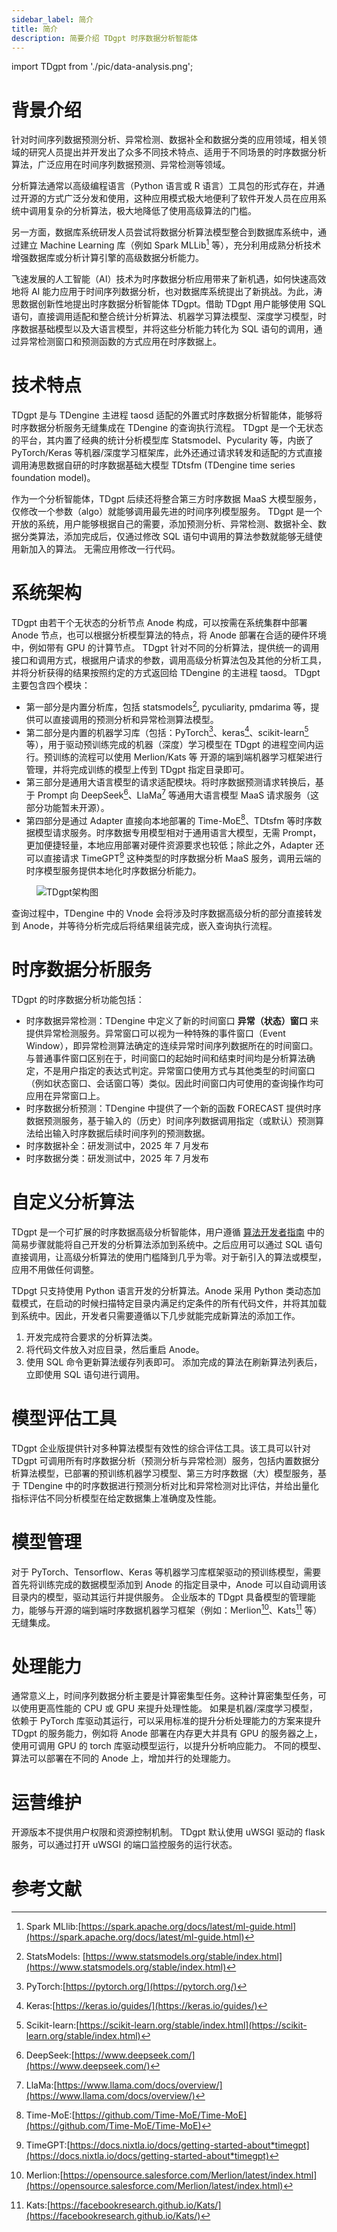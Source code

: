 ```yaml
---
sidebar_label: 简介
title: 简介 
description: 简要介绍 TDgpt 时序数据分析智能体
---
```


import TDgpt from './pic/data-analysis.png';

# 背景介绍

针对时间序列数据预测分析、异常检测、数据补全和数据分类的应用领域，相关领域的研究人员提出并开发出了众多不同技术特点、适用于不同场景的时序数据分析算法，广泛应用在时间序列数据预测、异常检测等领域。

分析算法通常以高级编程语言（Python 语言或 R 语言）工具包的形式存在，并通过开源的方式广泛分发和使用，这种应用模式极大地便利了软件开发人员在应用系统中调用复杂的分析算法，极大地降低了使用高级算法的门槛。

另一方面，数据库系统研发人员尝试将数据分析算法模型整合到数据库系统中，通过建立 Machine Learning 库（例如 Spark MLLib[^11] 等），充分利用成熟分析技术增强数据库或分析计算引擎的高级数据分析能力。 

飞速发展的人工智能（AI）技术为时序数据分析应用带来了新机遇，如何快速高效地将 AI 能力应用于时间序列数据分析，也对数据库系统提出了新挑战。为此，涛思数据创新性地提出时序数据分析智能体 TDgpt。借助 TDgpt 用户能够使用 SQL 语句，直接调用适配和整合统计分析算法、机器学习算法模型、深度学习模型，时序数据基础模型以及大语言模型，并将这些分析能力转化为 SQL 语句的调用，通过异常检测窗口和预测函数的方式应用在时序数据上。

# 技术特点

TDgpt 是与 TDengine 主进程 taosd 适配的外置式时序数据分析智能体，能够将时序数据分析服务无缝集成在 TDengine 的查询执行流程。
TDgpt 是一个无状态的平台，其内置了经典的统计分析模型库 Statsmodel、Pycularity 等，内嵌了 PyTorch/Keras 等机器/深度学习框架库，此外还通过请求转发和适配的方式直接调用涛思数据自研的时序数据基础大模型 TDtsfm (TDengine time series foundation model)。

作为一个分析智能体，TDgpt 后续还将整合第三方时序数据 MaaS 大模型服务，仅修改一个参数（algo）就能够调用最先进的时间序列模型服务。
TDgpt 是一个开放的系统，用户能够根据自己的需要，添加预测分析、异常检测、数据补全、数据分类算法，添加完成后，仅通过修改 SQL 语句中调用的算法参数就能够无缝使用新加入的算法。
无需应用修改一行代码。

# 系统架构

TDgpt 由若干个无状态的分析节点 Anode 构成，可以按需在系统集群中部署 Anode 节点，也可以根据分析模型算法的特点，将 Anode 部署在合适的硬件环境中，例如带有 GPU 的计算节点。 
TDgpt 针对不同的分析算法，提供统一的调用接口和调用方式，根据用户请求的参数，调用高级分析算法包及其他的分析工具，并将分析获得的结果按照约定的方式返回给 TDengine 的主进程 taosd。
TDgpt 主要包含四个模块：

- 第一部分是内置分析库，包括 statsmodels[^3], pyculiarity, pmdarima 等，提供可以直接调用的预测分析和异常检测算法模型。
- 第二部分是内置的机器学习库（包括：PyTorch[^5]、keras[^4]、scikit-learn[^6] 等），用于驱动预训练完成的机器（深度）学习模型在 TDgpt 的进程空间内运行。预训练的流程可以使用 Merlion/Kats 等 开源的端到端机器学习框架进行管理，并将完成训练的模型上传到 TDgpt 指定目录即可。
- 第三部分是通用大语言模型的请求适配模块。将时序数据预测请求转换后，基于 Prompt 向 DeepSeek[^9]、LlaMa[^10] 等通用大语言模型 MaaS 请求服务（这部分功能暂未开源）。
- 第四部分是通过 Adapter 直接向本地部署的 Time-MoE[^7]、TDtsfm 等时序数据模型请求服务。时序数据专用模型相对于通用语言大模型，无需 Prompt，更加便捷轻量，本地应用部署对硬件资源要求也较低；除此之外，Adapter 还可以直接请求 TimeGPT[^8] 这种类型的时序数据分析 MaaS 服务，调用云端的时序模型服务提供本地化时序数据分析能力。

<figure style={{textAlign:"center"}}>
<img src={TDgpt} alt="TDgpt架构图" />
</figure>

查询过程中，TDengine 中的 Vnode 会将涉及时序数据高级分析的部分直接转发到 Anode，并等待分析完成后将结果组装完成，嵌入查询执行流程。

# 时序数据分析服务

TDgpt 的时序数据分析功能包括：

- 时序数据异常检测：TDengine 中定义了新的时间窗口 **异常（状态）窗口** 来提供异常检测服务。异常窗口可以视为一种特殊的事件窗口（Event Window），即异常检测算法确定的连续异常时间序列数据所在的时间窗口。与普通事件窗口区别在于，时间窗口的起始时间和结束时间均是分析算法确定，不是用户指定的表达式判定。异常窗口使用方式与其他类型的时间窗口（例如状态窗口、会话窗口等）类似。因此时间窗口内可使用的查询操作均可应用在异常窗口上。
- 时序数据分析预测：TDengine 中提供了一个新的函数 FORECAST 提供时序数据预测服务，基于输入的（历史）时间序列数据调用指定（或默认）预测算法给出输入时序数据后续时间序列的预测数据。
- 时序数据补全：研发测试中，2025 年 7 月发布
- 时序数据分类：研发测试中，2025 年 7 月发布

# 自定义分析算法

TDgpt 是一个可扩展的时序数据高级分析智能体，用户遵循 [算法开发者指南](../dev) 中的简易步骤就能将自己开发的分析算法添加到系统中。之后应用可以通过 SQL 语句直接调用，让高级分析算法的使用门槛降到几乎为零。对于新引入的算法或模型，应用不用做任何调整。

TDpgt 只支持使用 Python 语言开发的分析算法。Anode 采用 Python 类动态加载模式，在启动的时候扫描特定目录内满足约定条件的所有代码文件，并将其加载到系统中。因此，开发者只需要遵循以下几步就能完成新算法的添加工作。

1. 开发完成符合要求的分析算法类。
2. 将代码文件放入对应目录，然后重启 Anode。
3. 使用 SQL 命令更新算法缓存列表即可。
   添加完成的算法在刷新算法列表后，立即使用 SQL 语句进行调用。

# 模型评估工具

TDgpt 企业版提供针对多种算法模型有效性的综合评估工具。该工具可以针对 TDgpt 可调用所有时序数据分析（预测分析与异常检测）服务，包括内置数据分析算法模型，已部署的预训练机器学习模型、第三方时序数据（大）模型服务，基于 TDengine 中的时序数据进行预测分析对比和异常检测对比评估，并给出量化指标评估不同分析模型在给定数据集上准确度及性能。

# 模型管理

对于 PyTorch、Tensorflow、Keras 等机器学习库框架驱动的预训练模型，需要首先将训练完成的数据模型添加到 Anode 的指定目录中，Anode 可以自动调用该目录内的模型，驱动其运行并提供服务。
企业版本的 TDgpt 具备模型的管理能力，能够与开源的端到端时序数据机器学习框架（例如：Merlion[^1]、Kats[^2] 等）无缝集成。

# 处理能力

通常意义上，时间序列数据分析主要是计算密集型任务。这种计算密集型任务，可以使用更高性能的 CPU 或 GPU 来提升处理性能。
如果是机器/深度学习模型，依赖于 PyTorch 库驱动其运行，可以采用标准的提升分析处理能力的方案来提升 TDgpt 的服务能力，例如将 Anode 部署在内存更大并具有 GPU 的服务器之上，使用可调用 GPU 的 torch 库驱动模型运行，以提升分析响应能力。
不同的模型、算法可以部署在不同的 Anode 上，增加并行的处理能力。

# 运营维护

开源版本不提供用户权限和资源控制机制。
TDgpt 默认使用 uWSGI 驱动的 flask 服务，可以通过打开 uWSGI 的端口监控服务的运行状态。

# 参考文献

[^1]: Merlion:[https://opensource.salesforce.com/Merlion/latest/index.html](https://opensource.salesforce.com/Merlion/latest/index.html)
[^2]: Kats:[https://facebookresearch.github.io/Kats/](https://facebookresearch.github.io/Kats/)
[^3]: StatsModels: [https://www.statsmodels.org/stable/index.html](https://www.statsmodels.org/stable/index.html)
[^4]: Keras:[https://keras.io/guides/](https://keras.io/guides/)
[^5]: PyTorch:[https://pytorch.org/](https://pytorch.org/)
[^6]: Scikit-learn:[https://scikit-learn.org/stable/index.html](https://scikit-learn.org/stable/index.html)
[^7]: Time-MoE:[https://github.com/Time-MoE/Time-MoE](https://github.com/Time-MoE/Time-MoE)
[^8]: TimeGPT:[https://docs.nixtla.io/docs/getting-started-about*timegpt](https://docs.nixtla.io/docs/getting-started-about*timegpt)
[^9]: DeepSeek:[https://www.deepseek.com/](https://www.deepseek.com/)
[^10]: LlaMa:[https://www.llama.com/docs/overview/](https://www.llama.com/docs/overview/)
[^11]: Spark MLlib:[https://spark.apache.org/docs/latest/ml-guide.html](https://spark.apache.org/docs/latest/ml-guide.html)
